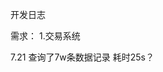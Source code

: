 


开发日志

需求：
    1.交易系统
    
    
    
    
    
    
    
    
    
    
    
7.21
    查询了7w条数据记录 耗时25s？
    